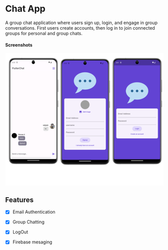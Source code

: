 
# Chat App
A group chat application where users sign up, login, and engage in group conversations. First users create accounts, then log in to join connected groups for personal and group chats.


#### Screenshots

![App Screenshot](./assets/ss.png)


## Features
- [X]  Email Authentication
- [x]  Group Chatting
- [x]  LogOut
- [x]  Firebase mesaging
 
 
 
 
